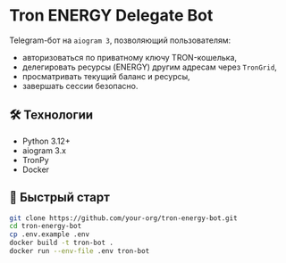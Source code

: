 # Tron ENERGY Delegate Bot

Telegram-бот на `aiogram 3`, позволяющий пользователям:
- авторизоваться по приватному ключу TRON-кошелька,
- делегировать ресурсы (ENERGY) другим адресам через `TronGrid`,
- просматривать текущий баланс и ресурсы,
- завершать сессии безопасно.

## 🛠️ Технологии

- Python 3.12+
- aiogram 3.x
- TronPy
- Docker

## 🚀 Быстрый старт

```bash
git clone https://github.com/your-org/tron-energy-bot.git
cd tron-energy-bot
cp .env.example .env
docker build -t tron-bot .
docker run --env-file .env tron-bot
```

